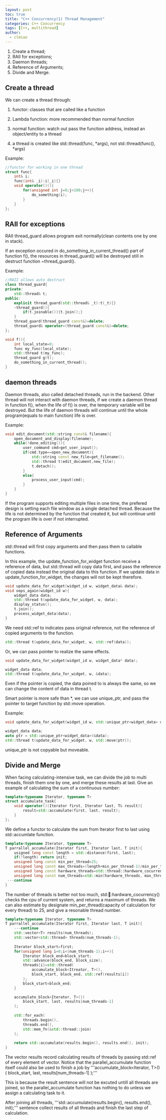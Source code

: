 ```yaml
---
layout: post
toc: true
title: "C++ Concurrency(1) Thread Management"
categories: C++ Concurrency
tags: [C++, multithread]
author:
  - clmiao
---
```


1. Create a thread;
2. RAII for exceptions; 
3. Daemon threads;
4. Reference of Arguments;
5. Divide and Merge.

## Create a thread

We can create a thread through:

1. functor: classes that are called like a function

2. Lambda function: more recommended than normal function
3. normal function: watch out pass the function address, instead an object/entity to a thread
4. a thread is created like std::thread(func, *args), not std::thread(func(), *args) 

Example:

```c++
//functor for working in one thread
struct func{
    int& i;
    func(int& _i):i(_i){}
    void operator()(){
        for(unsigned int j=0;j<100;j++){
            do_something(i);
        }
    }
};
```

## RAII for exceptions

RAII thread_guard allows program exit normally(clean contents one by one in stack).

If an exception occured in do_something_in_current_thread() part of function f(), the resources in thread_guard() will be destroyed still in destruct function ~thread_guard().

Example:

```c++
//RAII allows auto destruct
class thread_guard{
private:
    std::thread& t;
public:
    explicit thread_guard(std::thread& _t):t(_t){}
    ~thread_guard(){
        if(t.joinable()){t.join();}
    }
    thread_guard(thread_guard const&)=delete;
    thread_guard& operator=(thread_guard const&)=delete;
};

void f(){
    int local_state=0;
    func my_func(local_state);
    std::thread t(my_func);
    thread_guard g(t);
    do_something_in_current_thread();
}
```

## daemon threads

Daemon threads, also called detached threads, run in the backend. Other thread will not interact with daemon threads, if we create a daemon thread in function f(), when the life of f() is over, the temporary variable will be destroyed. But the life of daemon threads will continue until the whole program(equals to main function) life is over.

Example:

```c++
void edit_document(std::string const& filename){
    open_document_and_display(filename);
    while(!done_editing()){
        user_command cmd=get_user_input();
        if(cmd.type==open_new_document){
            std::string const new_file=get_filename();
            std::thread t(edit_document,new_file);
            t.detach();
        }
        else{
            process_user_input(cmd);
        }
    }
}
```

If the program supports editing multiple files in one time, the prefered design is setting each file window as a single detached thread. Because the life is not determined by the function that created it, but will continue until the program life is over if not interrupted.

## Reference of Arguments

std::thread will first copy arguments and then pass them to callable functions. 

In this example, the update_function_for_widget function receive a reference of data, but std::thread will copy data first, and pass the reference of copied data instead the original data to this function. If we update data in update_function_for_widget, the changes will not be kept therefore. 

```c++
void update_data_for_widget(widget_id w, widget_data& data);
void oops_again(widget_id w){
    widget_data data;
    std::thread t(update_data_for_widget, w, data);
    display_status();
    t.join();
    process_widget_data(data);
}
```

We need std::ref to indicates pass original reference, not the reference of copied arguments to the function. 

```c++
std::thread t(update_data_for_widget, w, std::ref(data));
```

Or, we can pass pointer to realize the same effects. 

```c++
void update_data_for_widget(widget_id w, widget_data* data);

widget_data data;
std::thread t(update_data_for_widget, w, &data);
```

Even if the pointer is copied, the data poined to is always the same, so we can change the content of data in thread t.

Smart pointer is more safe than *, we can use unique_ptr, and pass the pointer to target function by std::move operation.

Example:

```c++
void update_data_for_widget(widget_id w, std::unique_ptr<widget_data> data);

widget_data data;
auto ptr = std::unique_ptr<widget_data>(&data);
std::thread t(update_data_for_widget, w, std::move(ptr));
```

unique_ptr is not copyable but moveable.

## Divide and Merge

When facing calculating-intensive task, we can divide the job to multi threads, finish them one by one, and merge these results at last. Give an example of calculating the sum of a continuous number:

```c++
template<typename Iterator, typename T>
struct accumulate_task{
    void operator()(Iterator first, Iterator last, T& result){
        result=std::accumulate(first, last, result);
    }
};
```

We define a functor to calculate the sum from Iterator first to last using std::accumlate function.

```c++
template<typename Iterator, typename T>
T parrallel_accumulate(Iterator first, Iterator last, T init){
    usigned long const length = std::distance(first, last);
    if(!length) return init;
    unsigned long const min_per_thread=25;
    unsigned long const max_threads=(length+min_per_thread-1)/min_per_thread;
    unsigned long const hardware_threads=std::thread::hardware_cocurrency();
    unsigned long const num_threads=std::min(hardware_threads, max_threads);
 ---continue
}
```

The number of threads is better not too much, std::thread::hardware_cocurrency() checks the cpu of current system, and returns a maximum of threads. We can also estimate by designate min_per_thread(capacity of calculation for every thread) to 25, and give a resonable thread number.

```c++
template<typename Iterator, typename T>
T parrallel_accumulate(Iterator first, Iterator last, T init){
	---continue
    std::vector<T> results(num_threads);
    std::vector<std::thread> threads(num_threads-1);
    
    Iterator block_start=first;
    for(unsigned long i=0;i<(num_threads-1);i++){
        Iterator block_end=block_start;
        std::advance(block_end, block_size);
        threads[i]=std::thread(
            accumulate_block<Itreator, T>(),
            block_start, block_end, std::ref(results[i])
        );
        block_start=block_end;
    }

    accumulate_block<Iterator, T>()(
        block_start, last, results[num_threads-1]
    );
    
    std::for_each(
        threads.begin(),
        threads.end(),
        std::mem_fn(&std::thread::join)
    );
    
    return std::accumulate(results.begin(), results.end(), init);
}
```

The vector results record calculating results of threads by passing std::ref of every element of vector. Notice that the parallel_accumulate function itself could also be used to finish a job by '''accumulate_block<Iterator, T>()(
        block_start, last, results[num_threads-1]
    );'''

This is because the result sentence will not be excuted untill all threads are joined, so the parallel_accumulate function has nothing to do unless we assign a calculating task to it.

After joining all threads, '''std::accumulate(results.begin(), results.end(), init);''' sentence collect results of all threads and finish the last step of calculation.



